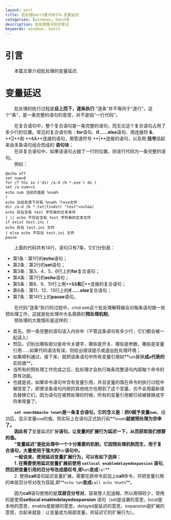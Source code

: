 ```yaml
---
layout: post
title: 批处理batch重点知识4.变量延迟
categories: [windows, batch]
description: 批处理重点知识笔记
keywords: windows, batch
---
```

# 引言  
&emsp;&emsp;本篇文章介绍批处理的变量延迟.  



# 变量延迟  
&emsp;&emsp;批处理的执行过程是**自上而下，逐条执行**.“逐条”并不等同于“逐行”。这个“条”，是一条完整的语句的意思，并不是指“一行代码”。  

&emsp;&emsp;在复合语句中，整个复合语句是一条完整的语句，而无论这个复合语句占用了多少行的位置。常见的复合语句有：**for**语句、**if……else**语句、用连接符 **&**、 **\|\|**和 **&&**连接的语句，用管道符号 **\|**连接的语句，以及用 **括号**括起来由多条语句组合而成的 **语句块**；  
&emsp;&emsp;在非复合语句中，如果该语句占据了一行的位置，则该行代码为一条完整的语句。  
&emsp;&emsp;例如：  
```batch
@echo off
set num=0
for /f %%i in ('dir /a-d /b *.exe') do (
set /a num+=1
echo num 当前的值是 %num%
)
echo 当前目录下共有 %num% 个exe文件
dir /a-d /b *.txt|findstr "test">nul&&(
echo 存在含有 test 字符串的文本本件
) || echo 不存在含有 test 字符串的文本文件
if exist test.ini (
echo 存在 test.ini 文件
) else echo 不存在 test.ini 文件
pause
```
&emsp;&emsp;上面的代码共有14行，语句只有7条，它们分别是：  
- 第1条：第1行的**echo**语句；
- 第2条：第2行的**set**语句；
- 第3条：第3、4、5、6行上的**for**复合语句；
- 第4条：第7行的**echo**语句；
- 第5条：第8、9、10行上用**&&**和**\|\|**连接的复合语句；
- 第6条：第11、12、13行上的**if……else**复合语句；
- 第7条：第14行上的**pause**语句。

&emsp;&emsp;在代码“逐条”执行的过程中，cmd.exe这个批处理解释器会对每条语句做一些预处理工作，这就是批处理中大名鼎鼎的**预处理机制**。  
&emsp;&emsp;预处理的大致情形是这样的：  
- 首先，把一条完整的语句读入内存中（不管这条语句有多少行，它们都会被一起读入）
- 然后，识别出哪些部分是命令关键字，哪些是开关、哪些是参数，哪些是变量引用……如果代码语法有误，则给出错误提示或退出批处理环境；
- 如果顺利通过，接下来，就把该条语句中所有变量引用如**`%a%`替换**成`a`代表的**实际值**。
- 当所有的预处理工作完成之后，批处理才会执行每条完整语句内部每个命令的原有功能。
- 也就是说，如果命令语句中含有变量引用，并且变量的值在命令的执行过程中被改变了，即使该条语句内部的其他地方也用到了这个变量，也不会用最新值去替换它们，因为语句在被预处理的时候，所有的变量引用都已经被替换成字符串常量了。

&emsp;&emsp;**`set num=0&&echo %num%`**是一条复合语句，它的含义是：把0赋予变量**`num`**，成功后，显示变量`num`的值。但实际上在语句正式执行前**`%num%`**就被预处理为空串了。  
&emsp;&emsp;因此有了**变量延迟扩展**语句，让变量的扩展行为延迟一下，从而获取我们想要的值。  
&emsp;&emsp;“变量延迟”是批处理中一个十分重要的机制，它因预处理机制而生，用于复合语句，大量使用于强大的**for**语句中。  
&emsp;&emsp;一般说来，使用延迟变量扩展行为，可以有如下选择：  
&emsp;&emsp;1. 在需要使用延迟变量扩展前使用 **`setlocal enabledelayedexpansion`** 语句,然后把变量引用的百分号改成感叹号,即**`%a%`**变成**`!a!`**  
&emsp;&emsp;2. 使用**call**语句延迟变量扩展，需要在原命令前加上**call**命令，并把变量引用的单层百分号对改为双层,即**`echo %a%`**变成**`call echo %%a%%`**。  

&emsp;&emsp;因为**call**语句使用的是**双层百分号对**，容易使人犯迷糊，所以用得较少，常用的是使用**setlocal enabledelayedexpansion** 语句（set是设置的意思，local是本地的意思，enable是能够的意思，delayed是延迟的意思，expansion是扩展的意思，合起来就是：让变量成为局部变量，并延迟它的扩展行为）。  

